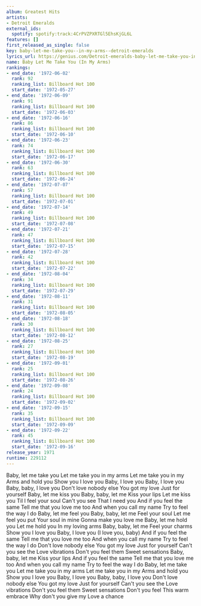 ```yaml
---
album: Greatest Hits
artists:
- Detroit Emeralds
external_ids:
  spotify: spotify:track:4CrPVZPXRTGl5EhsKjGL6L
features: []
first_released_as_single: false
key: baby-let-me-take-you--in-my-arms--detroit-emeralds
lyrics_url: https://genius.com/Detroit-emeralds-baby-let-me-take-you-in-my-arms-lyrics
name: Baby Let Me Take You (In My Arms)
rankings:
- end_date: '1972-06-02'
  rank: 92
  ranking_list: Billboard Hot 100
  start_date: '1972-05-27'
- end_date: '1972-06-09'
  rank: 91
  ranking_list: Billboard Hot 100
  start_date: '1972-06-03'
- end_date: '1972-06-16'
  rank: 86
  ranking_list: Billboard Hot 100
  start_date: '1972-06-10'
- end_date: '1972-06-23'
  rank: 74
  ranking_list: Billboard Hot 100
  start_date: '1972-06-17'
- end_date: '1972-06-30'
  rank: 63
  ranking_list: Billboard Hot 100
  start_date: '1972-06-24'
- end_date: '1972-07-07'
  rank: 57
  ranking_list: Billboard Hot 100
  start_date: '1972-07-01'
- end_date: '1972-07-14'
  rank: 49
  ranking_list: Billboard Hot 100
  start_date: '1972-07-08'
- end_date: '1972-07-21'
  rank: 47
  ranking_list: Billboard Hot 100
  start_date: '1972-07-15'
- end_date: '1972-07-28'
  rank: 42
  ranking_list: Billboard Hot 100
  start_date: '1972-07-22'
- end_date: '1972-08-04'
  rank: 34
  ranking_list: Billboard Hot 100
  start_date: '1972-07-29'
- end_date: '1972-08-11'
  rank: 31
  ranking_list: Billboard Hot 100
  start_date: '1972-08-05'
- end_date: '1972-08-18'
  rank: 30
  ranking_list: Billboard Hot 100
  start_date: '1972-08-12'
- end_date: '1972-08-25'
  rank: 27
  ranking_list: Billboard Hot 100
  start_date: '1972-08-19'
- end_date: '1972-09-01'
  rank: 25
  ranking_list: Billboard Hot 100
  start_date: '1972-08-26'
- end_date: '1972-09-08'
  rank: 24
  ranking_list: Billboard Hot 100
  start_date: '1972-09-02'
- end_date: '1972-09-15'
  rank: 35
  ranking_list: Billboard Hot 100
  start_date: '1972-09-09'
- end_date: '1972-09-22'
  rank: 45
  ranking_list: Billboard Hot 100
  start_date: '1972-09-16'
release_year: 1971
runtime: 229112
---
```

Baby, let me take you
Let me take you in my arms
Let me take you in my
Arms and hold you
Show you I love you
Baby, I love you
Baby, I love you
Baby, baby, I love you
Don't love nobody else
You got my love
Just for yourself
Baby, let me kiss you
Baby, baby, let me
Kiss your lips
Let me kiss you
Til I feel your soul
Can't you see
That I need you
And if you feel the same
Tell me that you love me too
And when you call my name
Try to feel the way I do
Baby, let me feel you
Baby, baby, let me
Feel your soul
Let me feel you put
Your soul in mine
Gonna make you love me
Baby, let me hold you
Let me hold you
In my loving arms
Baby, baby, let me
Feel your charms
Show you I love you
Baby, I love you
(I love you, baby)
And if you feel the same
Tell me that you love me too
And when you call my name
Try to feel the way I do
Don't love nobody else
You got my love
Just for yourself
Can't you see the
Love vibrations
Don't you feel them
Sweet sensations
Baby, baby, let me
Kiss your lips
And if you feel the same
Tell me that you love me too
And when you call my name
Try to feel the way I do
Baby, let me take you
Let me take you in my arms
Let me take you in my
Arms and hold you
Show you I love you
Baby, I love you
Baby, baby, I love you
Don't love nobody else
You got my love
Just for yourself
Can't you see the
Love vibrations
Don't you feel them
Sweet sensations
Don't you feel
This warm embrace
Why don't you give my
Love a chance
